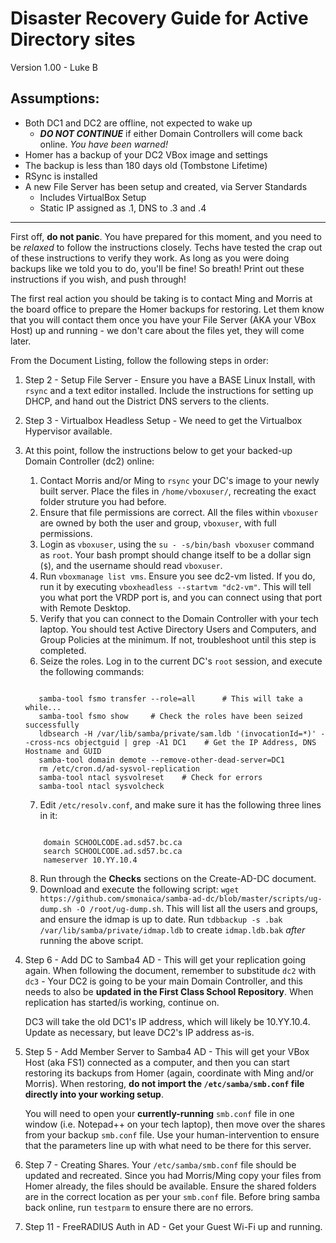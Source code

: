 Disaster Recovery Guide for Active Directory sites
===

Version 1.00 - Luke B

Assumptions:
-
- Both DC1 and DC2 are offline, not expected to wake up
	- ***DO NOT CONTINUE*** if either Domain Controllers will come back online. *You have been warned!*
- Homer has a backup of your DC2 VBox image and settings
- The backup is less than 180 days old (Tombstone Lifetime)
- RSync is installed
- A new File Server has been setup and created, via Server Standards
	- Includes VirtualBox Setup
	- Static IP assigned as .1, DNS to .3 and .4

---

First off, **do not panic**. You have prepared for this moment, and you need to be *relaxed* to follow the instructions closely. Techs have tested the crap out of these instructions to verify they work. As long as you were doing backups like we told you to do, you'll be fine! So breath! Print out these instructions if you wish, and push through!

The first real action you should be taking is to contact Ming and Morris at the board office to prepare the Homer backups for restoring. Let them know that you will contact them once you have your File Server (AKA your VBox Host) up and running - we don't care about the files yet, they will come later.

From the Document Listing, follow the following steps in order:

1. Step 2 - Setup File Server - Ensure you have a BASE Linux Install, with `rsync` and a text editor installed. Include the instructions for setting up DHCP, and hand out the District DNS servers to the clients.
2. Step 3 - Virtualbox Headless Setup - We need to get the Virtualbox Hypervisor available.
3. At this point, follow the instructions below to get your backed-up Domain Controller (dc2) online:
	1. Contact Morris and/or Ming to `rsync` your DC's image to your newly built server. Place the files in `/home/vboxuser/`, recreating the exact folder struture you had before.
	2. Ensure that file permissions are correct. All the files within `vboxuser` are owned by both the user and group, `vboxuser`, with full permissions.
	3. Login as `vboxuser`, using the `su - -s/bin/bash vboxuser` command as `root`. Your bash prompt should change itself to be a dollar sign (`$`), and the username should read `vboxuser`.
	4. Run `vboxmanage list vms`. Ensure you see dc2-vm listed. If you do, run it by executing `vboxheadless --startvm "dc2-vm"`. This will tell you what port the VRDP port is, and you can connect using that port with Remote Desktop.
	5. Verify that you can connect to the Domain Controller with your tech laptop. You should test Active Directory Users and Computers, and Group Policies at the minimum. If not, troubleshoot until this step is completed.
	6. Seize the roles. Log in to the current DC's `root` session, and execute the following commands:
	    
     ```

        samba-tool fsmo transfer --role=all      # This will take a while...
        samba-tool fsmo show     # Check the roles have been seized successfully
        ldbsearch -H /var/lib/samba/private/sam.ldb '(invocationId=*)' --cross-ncs objectguid | grep -A1 DC1    # Get the IP Address, DNS Hostname and GUID
        samba-tool domain demote --remove-other-dead-server=DC1
        rm /etc/cron.d/ad-sysvol-replication
        samba-tool ntacl sysvolreset    # Check for errors
        samba-tool ntacl sysvolcheck
     ```
    7. Edit `/etc/resolv.conf`, and make sure it has the following three lines in it:
    
    ```

        domain SCHOOLCODE.ad.sd57.bc.ca
        search SCHOOLCODE.ad.sd57.bc.ca
        nameserver 10.YY.10.4
    ```

    8. Run through the **Checks** sections on the Create-AD-DC document.
    9. Download and execute the following script: `wget https://github.com/smonaica/samba-ad-dc/blob/master/scripts/ug-dump.sh -O /root/ug-dump.sh`. This will list all the users and groups, and ensure the idmap is up to date. Run `tdbbackup -s .bak /var/lib/samba/private/idmap.ldb` to create `idmap.ldb.bak` *after* running the above script.

4. Step 6 - Add DC to Samba4 AD - This will get your replication going again. When following the document, remember to substitude `dc2` with `dc3` - Your DC2 is going to be your main Domain Controller, and this needs to also be **updated in the First Class School Repository**. When replication has started/is working, continue on.

    DC3 will take the old DC1's IP address, which will likely be 10.YY.10.4. Update as necessary, but leave DC2's IP address as-is.
5. Step 5 - Add Member Server to Samba4 AD - This will get your VBox Host (aka FS1) connected as a computer, and then you can start restoring its backups from Homer (again, coordinate with Ming and/or Morris). When restoring, **do not import the `/etc/samba/smb.conf` file directly into your working setup**.
  
    You will need to open your **currently-running** `smb.conf` file in one window (i.e. Notepad++ on your tech laptop), then move over the shares from your backup `smb.conf` file. Use your human-intervention to ensure that the parameters line up with what need to be there for this server.

6. Step 7 - Creating Shares. Your `/etc/samba/smb.conf` file should be updated and recreated. Since you had Morris/Ming copy your files from Homer already, the files should be available. Ensure the shared folders are in the correct location as per your `smb.conf` file. Before bring samba back online, run `testparm` to ensure there are no errors.
7. Step 11 - FreeRADIUS Auth in AD - Get your Guest Wi-Fi up and running.